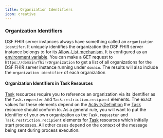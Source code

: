 ```yaml
---
title: Organization Identifiers
icon: creative
---
```


### Organization Identifiers
DSF FHIR server instances always have something called an `organization identifer`. It uniquely identifies the organization the DSF FHIR server instance belongs to for its [Allow-List mechanism](https://dsf.dev/intro/info/allowList.html). It is configured as an [environment variable](https://dsf.dev/stable/maintain/fhir/configuration.html#dev-dsf-fhir-server-organization-identifier-value). You can make a GET request to `https://domain/fhir/Organization` to get a list of all organizations for the DSF FHIR server instance running under `domain`. The results will also include the `organization identifier` of each organization.  

#### Organization Identifiers in Task Resources
[Task](../fhir/task.md) resources require you to reference an organization via its identifier as the `Task.requester` and `Task.restriction.recipient` elements. The exact values for these elements depend on the [ActivityDefinition](../fhir/activitydefinition.md) the [Task](../fhir/task.md) resource should conform to. As a general rule, you will want to put the identifier of your own organization as the `Task.requester` and `Task.restriction.recipient` elements for [Task](../fhir/task.md) resources which initially start processes. All other cases depend on the context of the message being sent during process execution.